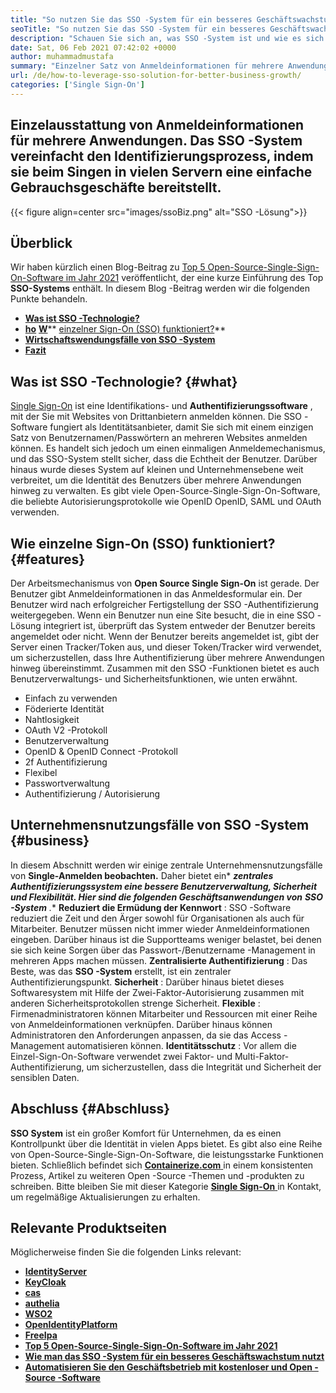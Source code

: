 ```yaml
---
title: "So nutzen Sie das SSO -System für ein besseres Geschäftswachstum" 
seoTitle: "So nutzen Sie das SSO -System für ein besseres Geschäftswachstum" 
description: "Schauen Sie sich an, was SSO -System ist und wie es sich auf das Wachstum Ihres Unternehmens auswirkt. Open-Source-Single-Sign-On-Systeme werden auf kleiner und Unternehmensebene häufig verwendet." 
date: Sat, 06 Feb 2021 07:42:02 +0000
author: muhammadmustafa
summary: "Einzelner Satz von Anmeldeinformationen für mehrere Anwendungen. Das SSO -System vereinfacht den Identifizierungsprozess, indem sie beim Singen in vielen Servern eine einfache Gebrauchsgeschäfte bereitstellt." 
url: /de/how-to-leverage-sso-solution-for-better-business-growth/
categories: ['Single Sign-On']
---
```


## Einzelausstattung von Anmeldeinformationen für mehrere Anwendungen. Das SSO -System vereinfacht den Identifizierungsprozess, indem sie beim Singen in vielen Servern eine einfache Gebrauchsgeschäfte bereitstellt.

{{< figure align=center src="images/ssoBiz.png" alt="SSO -Lösung">}}


## Überblick
Wir haben kürzlich einen Blog-Beitrag zu [Top 5 Open-Source-Single-Sign-On-Software im Jahr 2021][1] veröffentlicht, der eine kurze Einführung des Top  **SSO-Systems**  enthält. In diesem Blog -Beitrag werden wir die folgenden Punkte behandeln.
* [  **Was ist SSO -Technologie?**  ][2]
*  **[ho][3]** [  **W**][3]** [einzelner Sign-On (SSO) funktioniert?][3]** 
* [  **Wirtschaftswendungsfälle von SSO -System**  ][4]
* [  **Fazit**  ][5]

## Was ist SSO -Technologie? {#what}

[Single Sign-On][6] ist eine Identifikations- und  **Authentifizierungssoftware**  , mit der Sie mit Websites von Drittanbietern anmelden können. Die SSO -Software fungiert als Identitätsanbieter, damit Sie sich mit einem einzigen Satz von Benutzernamen/Passwörtern an mehreren Websites anmelden können. Es handelt sich jedoch um einen einmaligen Anmeldemechanismus, und das SSO-System stellt sicher, dass die Echtheit der Benutzer.
Darüber hinaus wurde dieses System auf kleinen und Unternehmensebene weit verbreitet, um die Identität des Benutzers über mehrere Anwendungen hinweg zu verwalten. Es gibt viele Open-Source-Single-Sign-On-Software, die beliebte Autorisierungsprotokolle wie OpenID OpenID, SAML und OAuth verwenden.

##  **Wie einzelne Sign-On (SSO) funktioniert?**  {#features}

Der Arbeitsmechanismus von  **Open Source Single Sign-On**  ist gerade. Der Benutzer gibt Anmeldeinformationen in das Anmeldesformular ein. Der Benutzer wird nach erfolgreicher Fertigstellung der SSO -Authentifizierung weitergegeben. Wenn ein Benutzer nun eine Site besucht, die in eine SSO -Lösung integriert ist, überprüft das System entweder der Benutzer bereits angemeldet oder nicht. Wenn der Benutzer bereits angemeldet ist, gibt der Server einen Tracker/Token aus, und dieser Token/Tracker wird verwendet, um sicherzustellen, dass Ihre Authentifizierung über mehrere Anwendungen hinweg übereinstimmt. Zusammen mit den SSO -Funktionen bietet es auch Benutzerverwaltungs- und Sicherheitsfunktionen, wie unten erwähnt.
  * Einfach zu verwenden
  * Föderierte Identität
  * Nahtlosigkeit
  * OAuth V2 -Protokoll
  * Benutzerverwaltung
  * OpenID & OpenID Connect -Protokoll
  * 2f Authentifizierung
  * Flexibel
  * Passwortverwaltung
  * Authentifizierung / Autorisierung

## Unternehmensnutzungsfälle von SSO -System {#business}

In diesem Abschnitt werden wir einige zentrale Unternehmensnutzungsfälle von  **Single-Anmelden beobachten.** Daher bietet ein*  ***zentrales Authentifizierungssystem eine bessere Benutzerverwaltung, Sicherheit und Flexibilität. Hier sind die folgenden Geschäftsanwendungen von**  **SSO -System** .** 
 **Reduziert die Ermüdung der Kennwort** : SSO -Software reduziert die Zeit und den Ärger sowohl für Organisationen als auch für Mitarbeiter. Benutzer müssen nicht immer wieder Anmeldeinformationen eingeben. Darüber hinaus ist die Supportteams weniger belastet, bei denen sie sich keine Sorgen über das Passwort-/Benutzername -Management in mehreren Apps machen müssen.
 **Zentralisierte Authentifizierung** : Das Beste, was das **SSO -System** erstellt, ist ein zentraler Authentifizierungspunkt.
 **Sicherheit** : Darüber hinaus bietet dieses Softwaresystem mit Hilfe der Zwei-Faktor-Autorisierung zusammen mit anderen Sicherheitsprotokollen strenge Sicherheit.
 **Flexible** : Firmenadministratoren können Mitarbeiter und Ressourcen mit einer Reihe von Anmeldeinformationen verknüpfen. Darüber hinaus können Administratoren den Anforderungen anpassen, da sie das Access -Management automatisieren können.
 **Identitätsschutz** : Vor allem die Einzel-Sign-On-Software verwendet zwei Faktor- und Multi-Faktor-Authentifizierung, um sicherzustellen, dass die Integrität und Sicherheit der sensiblen Daten.

## Abschluss {#Abschluss}

 **SSO System** ist ein großer Komfort für Unternehmen, da es einen Kontrollpunkt über die Identität in vielen Apps bietet. Es gibt also eine Reihe von Open-Source-Single-Sign-On-Software, die leistungsstarke Funktionen bieten.
Schließlich befindet sich [  **Containerize.com** ][7] in einem konsistenten Prozess, Artikel zu weiteren Open -Source -Themen und -produkten zu schreiben. Bitte bleiben Sie mit dieser Kategorie [ **Single Sign-On**  ][6] in Kontakt, um regelmäßige Aktualisierungen zu erhalten.

## Relevante Produktseiten
Möglicherweise finden Sie die folgenden Links relevant:
*  **[IdentityServer][8]**  
*  **[KeyCloak][9]**  
*  **[cas][10]**  
*  **[authelia][11]**  
*  **[WSO2][12]**  
*  **[OpenIdentityPlatform][13]**  
*  **[FreeIpa][14]**  
*  **[Top 5 Open-Source-Single-Sign-On-Software im Jahr 2021][1]**  
*  **[Wie man das SSO -System für ein besseres Geschäftswachstum nutzt][15]**  
*  **[Automatisieren Sie den Geschäftsbetrieb mit kostenloser und Open -Source -Software][16]**  



 [1]: https://blog.containerize.com/single-sign-on/top-5-open-source-single-sign-on-software-in-the-year-2021/
 [2]: #what
 [3]: #features
 [4]: #business
 [5]: #Conclusion
 [6]: https://products.containerize.com/single-sign-on/
 [7]: https://www.containerize.com/
 [8]: https://products.containerize.com/single-sign-on/identity-server
 [9]: https://products.containerize.com/single-sign-on/keycloak
 [10]: https://products.containerize.com/single-sign-on/cas
 [11]: https://products.containerize.com/single-sign-on/authelia
 [12]: https://products.containerize.com/single-sign-on/wso2
 [13]: https://products.containerize.com/single-sign-on/openidentityplatform
 [14]: https://products.containerize.com/single-sign-on/freeipa
 [15]: https://blog.containerize.com/single-sign-on/de/how-to-leverage-sso-solution-for-better-business-growth/
 [16]: https://blog.containerize.com/blogging/automate-business-operations-using-open-source-software/
